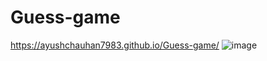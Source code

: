 # Guess-game
https://ayushchauhan7983.github.io/Guess-game/
![image](https://user-images.githubusercontent.com/89992212/226131400-95e3e1b9-d125-40d4-84d8-d3c987365c75.png)
